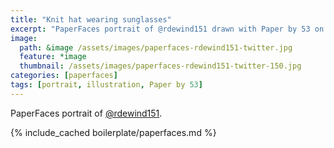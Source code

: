 ```yaml
---
title: "Knit hat wearing sunglasses"
excerpt: "PaperFaces portrait of @rdewind151 drawn with Paper by 53 on an iPad."
image: 
  path: &image /assets/images/paperfaces-rdewind151-twitter.jpg 
  feature: *image
  thumbnail: /assets/images/paperfaces-rdewind151-twitter-150.jpg
categories: [paperfaces]
tags: [portrait, illustration, Paper by 53]
---
```


PaperFaces portrait of [@rdewind151](https://twitter.com/rdewind151).

{% include_cached boilerplate/paperfaces.md %}
